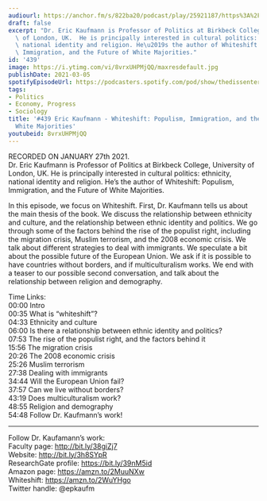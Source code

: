 ```yaml
---
audiourl: https://anchor.fm/s/822ba20/podcast/play/25921187/https%3A%2F%2Fd3ctxlq1ktw2nl.cloudfront.net%2Fstaging%2F2021-0-29%2Fd1f99b83-b4a9-7cf7-2729-5bd8c9e62360.m4a
draft: false
excerpt: "Dr. Eric Kaufmann is Professor of Politics at Birkbeck College, University\
  \ of London, UK.  He is principally interested in cultural politics: ethnicity,\
  \ national identity and religion. He\u2019s the author of Whiteshift: Populism,\
  \ Immigration, and the Future of White Majorities."
id: '439'
image: https://i.ytimg.com/vi/8vrxUHPMjQQ/maxresdefault.jpg
publishDate: 2021-03-05
spotifyEpisodeUrl: https://podcasters.spotify.com/pod/show/thedissenter/episodes/439-Eric-Kaufmann---Whiteshift-Populism--Immigration--and-the-Future-of-White-Majorities-epli73
tags:
- Politics
- Economy, Progress
- Sociology
title: '#439 Eric Kaufmann - Whiteshift: Populism, Immigration, and the Future of
  White Majorities'
youtubeid: 8vrxUHPMjQQ
---
```

<div class="timelinks">

RECORDED ON JANUARY 27th 2021.  
Dr. Eric Kaufmann is Professor of Politics at Birkbeck College, University of London, UK.  He is principally interested in cultural politics: ethnicity, national identity and religion. He’s the author of Whiteshift: Populism, Immigration, and the Future of White Majorities.

In this episode, we focus on Whiteshift. First, Dr. Kaufmann tells us about the main thesis of the book. We discuss the relationship between ethnicity and culture, and the relationship between ethnic identity and politics. We go through some of the factors behind the rise of the populist right, including the migration crisis, Muslim terrorism, and the 2008 economic crisis. We talk about different strategies to deal with immigrants. We speculate a bit about the possible future of the European Union. We ask if it is possible to have countries without borders, and if multiculturalism works. We end with a teaser to our possible second conversation, and talk about the relationship between religion and demography.

Time Links:  
<time>00:00</time> Intro  
<time>00:35</time> What is “whiteshift”?  
<time>04:33</time> Ethnicity and culture  
<time>06:00</time> Is there a relationship between ethnic identity and politics?  
<time>07:53</time> The rise of the populist right, and the factors behind it   
<time>15:56</time> The migration crisis  
<time>20:26</time> The 2008 economic crisis  
<time>25:26</time> Muslim terrorism  
<time>27:38</time> Dealing with immigrants  
<time>34:44</time> Will the European Union fail?  
<time>37:57</time> Can we live without borders?  
<time>43:19</time> Does multiculturalism work?  
<time>48:55</time> Religion and demography  
<time>54:48</time> Follow Dr. Kaufmann’s work!

---

Follow Dr. Kaufamann’s work:  
Faculty page: http://bit.ly/38giZj7  
Website: http://bit.ly/3h8SYpR  
ResearchGate profile: https://bit.ly/39nM5id  
Amazon page: https://amzn.to/2MuuNXw  
Whiteshift: https://amzn.to/2WuYHgo  
Twitter handle: @epkaufm
</div>


